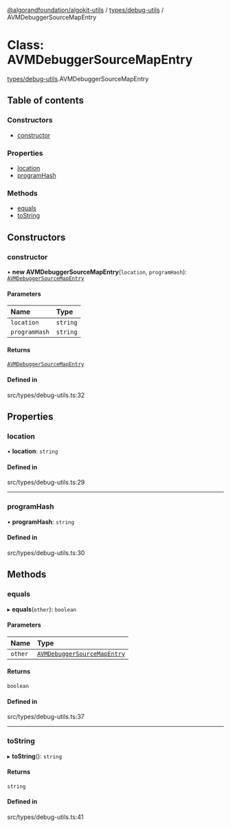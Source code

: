 [@algorandfoundation/algokit-utils](../README.md) / [types/debug-utils](../modules/types_debug_utils.md) / AVMDebuggerSourceMapEntry

# Class: AVMDebuggerSourceMapEntry

[types/debug-utils](../modules/types_debug_utils.md).AVMDebuggerSourceMapEntry

## Table of contents

### Constructors

- [constructor](types_debug_utils.AVMDebuggerSourceMapEntry.md#constructor)

### Properties

- [location](types_debug_utils.AVMDebuggerSourceMapEntry.md#location)
- [programHash](types_debug_utils.AVMDebuggerSourceMapEntry.md#programhash)

### Methods

- [equals](types_debug_utils.AVMDebuggerSourceMapEntry.md#equals)
- [toString](types_debug_utils.AVMDebuggerSourceMapEntry.md#tostring)

## Constructors

### constructor

• **new AVMDebuggerSourceMapEntry**(`location`, `programHash`): [`AVMDebuggerSourceMapEntry`](types_debug_utils.AVMDebuggerSourceMapEntry.md)

#### Parameters

| Name | Type |
| :------ | :------ |
| `location` | `string` |
| `programHash` | `string` |

#### Returns

[`AVMDebuggerSourceMapEntry`](types_debug_utils.AVMDebuggerSourceMapEntry.md)

#### Defined in

src/types/debug-utils.ts:32

## Properties

### location

• **location**: `string`

#### Defined in

src/types/debug-utils.ts:29

___

### programHash

• **programHash**: `string`

#### Defined in

src/types/debug-utils.ts:30

## Methods

### equals

▸ **equals**(`other`): `boolean`

#### Parameters

| Name | Type |
| :------ | :------ |
| `other` | [`AVMDebuggerSourceMapEntry`](types_debug_utils.AVMDebuggerSourceMapEntry.md) |

#### Returns

`boolean`

#### Defined in

src/types/debug-utils.ts:37

___

### toString

▸ **toString**(): `string`

#### Returns

`string`

#### Defined in

src/types/debug-utils.ts:41
